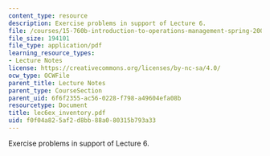 ```yaml
---
content_type: resource
description: Exercise problems in support of Lecture 6.
file: /courses/15-760b-introduction-to-operations-management-spring-2004/f0f04a825af2d8bb88a080315b793a33_lec6ex_inventory.pdf
file_size: 194101
file_type: application/pdf
learning_resource_types:
- Lecture Notes
license: https://creativecommons.org/licenses/by-nc-sa/4.0/
ocw_type: OCWFile
parent_title: Lecture Notes
parent_type: CourseSection
parent_uid: 6f6f2355-ac56-0228-f798-a49604efa08b
resourcetype: Document
title: lec6ex_inventory.pdf
uid: f0f04a82-5af2-d8bb-88a0-80315b793a33
---
```

Exercise problems in support of Lecture 6.